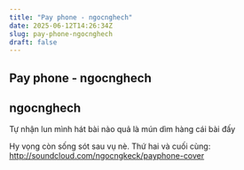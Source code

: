 ```yaml
---
title: "Pay phone - ngocnghech"
date: 2025-06-12T14:26:34Z
slug: pay-phone-ngocnghech
draft: false
---
```


## Pay phone - ngocnghech

## ngocnghech

Tự nhận lun mình hát bài nào quả là mún dìm hàng cái bài đấy 
 
Hy vọng còn sống sót sau vụ nè.
Thứ hai và cuối cùng: http://soundcloud.com/ngocngkeck/payphone-cover